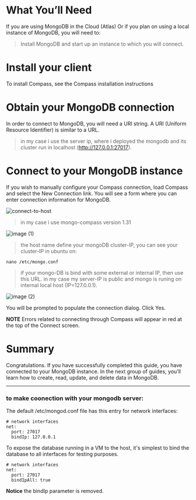 # What You’ll Need

If you are using MongoDB in the Cloud (Atlas) Or if you plan on using a local instance of MongoDB, you will need to:
>Install MongoDB and start up an instance to which you will connect.

# Install your client
To install Compass, see the Compass installation instructions

# Obtain your MongoDB connection
In order to connect to MongoDB, you will need a URI string. A URI (Uniform Resource Identifier) is similar to a URL.
> in my case i use the server ip, where i deployed the mongodb and its cluster run in localhost (http://127.0.0.1:27017).
# Connect to your MongoDB instance
If you wish to manually configure your Compass connection, load Compass and select the New Connection link. You will see a form where you can enter connection information for MongoDB.

![connect-to-host](https://user-images.githubusercontent.com/71556060/168813184-16a30543-abc8-40a9-9167-5da238f84619.png)

>in my case i use mongo-compass version 1.31

![image (1)](https://user-images.githubusercontent.com/71556060/168814437-c1c80620-6e30-426f-b530-7ec83b900bf2.png)

>the host name define your mongoDB cluster-IP,
you can see your cluster-IP in ubuntu on:
```
nano /etc/mongo.conf
```
>if your mongo-DB is bind with some external or internal IP, then use this URL.
>in my case my server-IP is public and mongo is runing on internal local host (IP=127.0.0.1).

![image (2)](https://user-images.githubusercontent.com/71556060/168815985-1fcb872f-3588-4562-964f-d2048c37e97c.png)

You will be prompted to populate the connection dialog. Click Yes.



**NOTE**
Errors related to connecting through Compass will appear in red at the top of the Connect screen.

# Summary

Congratulations. If you have successfully completed this guide, you have connected to your MongoDB instance. In the next group of guides, you’ll learn how to create, read, update, and delete data in MongoDB.


__________________________________________________________________________

### to make coonection with your mongodb server:

The default /etc/mongod.conf file has this entry for network interfaces:
```
# network interfaces
net:
  port: 27017
  bindIp: 127.0.0.1
```
To expose the database running in a VM to the host, it's simplest to bind the database to all interfaces for testing purposes.
```
# network interfaces
net:
  port: 27017
  bindIpAll: true
```
**Notice** the bindIp parameter is removed.


